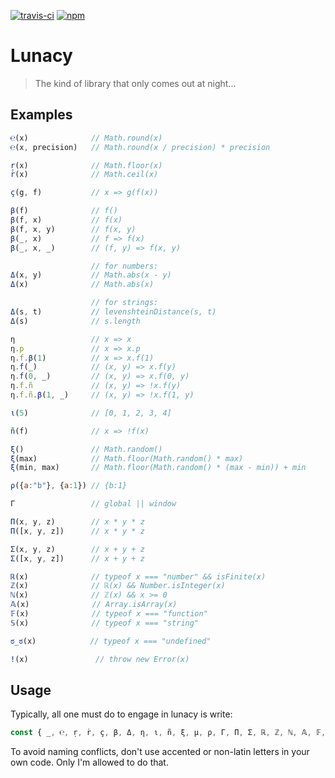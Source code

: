 [![travis-ci](https://travis-ci.org/rkoeninger/lunacy.svg?branch=master)](https://travis-ci.org/rkoeninger/lunacy)
[![npm](https://img.shields.io/npm/v/lunacy.svg)](https://www.npmjs.com/package/lunacy)

# Lunacy

> The kind of library that only comes out at night...

## Examples

```javascript
℮(x)              // Math.round(x)
℮(x, precision)   // Math.round(x / precision) * precision

ṛ(x)              // Math.floor(x)
ṙ(x)              // Math.ceil(x)

ç(g, f)           // x => g(f(x))

β(f)              // f()
β(f, x)           // f(x)
β(f, x, y)        // f(x, y)
β(_, x)           // f => f(x)
β(_, x, _)        // (f, y) => f(x, y)

                  // for numbers:
Δ(x, y)           // Math.abs(x - y)
Δ(x)              // Math.abs(x)

                  // for strings:
Δ(s, t)           // levenshteinDistance(s, t)
Δ(s)              // s.length

η                 // x => x
η.p               // x => x.p
η.f.β(1)          // x => x.f(1)
η.f(_)            // (x, y) => x.f(y)
η.f(0, _)         // (x, y) => x.f(0, y)
η.f.ñ             // (x, y) => !x.f(y)
η.f.ñ.β(1, _)     // (x, y) => !x.f(1, y)

ι(5)              // [0, 1, 2, 3, 4]

ñ(f)              // x => !f(x)

ξ()               // Math.random()
ξ(max)            // Math.floor(Math.random() * max)
ξ(min, max)       // Math.floor(Math.random() * (max - min)) + min

ρ({a:"b"}, {a:1}) // {b:1}

Γ                 // global || window

Π(x, y, z)        // x * y * z
Π([x, y, z])      // x * y * z

Σ(x, y, z)        // x + y + z
Σ([x, y, z])      // x + y + z

ℝ(x)              // typeof x === "number" && isFinite(x)
ℤ(x)              // ℝ(x) && Number.isInteger(x)
ℕ(x)              // ℤ(x) && x >= 0
𝔸(x)              // Array.isArray(x)
𝔽(x)              // typeof x === "function"
𝕊(x)              // typeof x === "string"

ಠ_ಠ(x)            // typeof x === "undefined"

ǃ(x)               // throw new Error(x)
```

## Usage

Typically, all one must do to engage in lunacy is write:

```javascript
const { _, ℮, ṛ, ṙ, ç, β, Δ, η, ι, ñ, ξ, μ, ρ, Γ, Π, Σ, ℝ, ℤ, ℕ, 𝔸, 𝔽, 𝕊, ಠ_ಠ, ǃ } = require("lunacy");
```

To avoid naming conflicts, don't use accented or non-latin letters in your own code. Only I'm allowed to do that.
